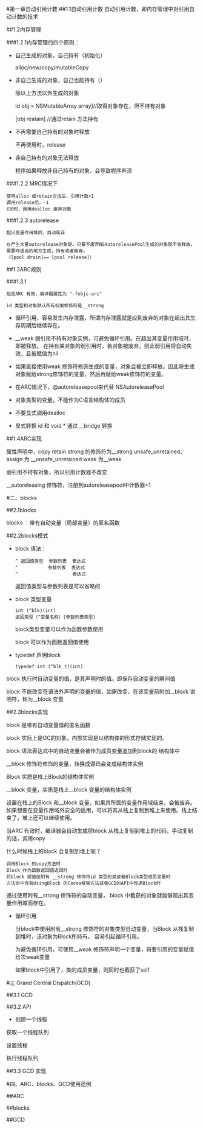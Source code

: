 #第一章自动引用计数
##1.1自动引用计数
自动引用计数，即内存管理中对引用自动计数的技术

##1.2内存管理

###1.2.1内存管理的四个原则：

* 自己生成的对象，自己持有（初始化）
    
    alloc/new/copy/mutableCopy
* 非自己生成的对象，自己也能持有（）
   
    除以上方法以外生成的对象
    
    id obj = NSMutableArray array]//取得对象存在，但不持有对象
    
    [obj reatain] //通过retain 方法持有
    

* 不再需要自己持有的对象时释放
    
    不再使用时，release

* 非自己持有的对象无法释放
    
    程序如果释放非自己持有的对象，会导致程序奔溃
    
###1.2.2 MRC情况下

    使用alloc 或retain方法后，引用计数+1
    调用release后，-1
    归0时，调用dealloc 废弃对象
    
    
###1.2.3 autorelease
    
    超出变量作用域后，自动废弃
    
    在产生大量autorelease对象是，只要不废弃NSAutoreleasePool生成的对象就不会释放，需要咋适当的地方生成，持有或者废弃。
    （[pool drain]== [pool release]）


##1.3ARC规则

###1.3.1

    指定ARC 有效，编译器属性为 "-fobjc-arc"

    id 类型和对象默认所有权案修饰符是__strong
    
* 循环引用，容易发生内存泄露，所谓内存泄露就是应到废弃的对象在超出其生存周期后继续存在。

* __weak 弱引用不持有对象实例，可避免循环引用。在超出其变量作用域时，即被释放。
在持有某对象的弱引用时，若对象被废弃，则此弱引用将自动失效，且被赋值为nil

* 如果直接使用weak 修饰符修饰生成的变量，对象会被立即释放。因此将生成对象赋给strong修饰符的变量，然后再赋给weak修饰符的变量。
    
* 在ARC情况下，@autoreleasepool来代替 NSAutoreleasePool

* 对象类型的变量，不能作为C语言结构体的成员

* 不要显式调用dealloc

* 显式转换 id 和 void * 通过 __bridge 转换


##1.4ARC实现


属性声明中，copy retain strong 的修饰符为__strong
         unsafe_unretained、 assign 为 __unsafe_unretained
         weak 为__weak
         
弱引用不持有对象，所以引用计数器不改变

__autoreleasing 修饰符，注册到autoreleasepool中计数器+1


#二、blocks

##2.1blocks

blocks ：带有自动变量（局部变量）的匿名函数


##2.2blocks模式

* block 语法：
        
      ^ 返回值类型  参数列表  表达式
      ^           参数列表  表达式   
      ^                    表达式

   返回值类型与参数列表是可以省略的

* block 类型变量
    
      int (^blk)(int)
      返回类型（^变量名称）(参数列表类型)
   
   block类型变量可以作为函数参数使用
   
   block 可以作为函数返回值使用
   
* typedef 声明block

      typedef int (^blk_t)(int)


block 执行时自动变量的值，是其声明时的值。即保存自动变量的瞬间值

block 不能改变在语法外声明的变量的值，如需改变，在该变量前附加__block 说明符，称为__block 变量



##2.3blocks实现

block 是带有自动变量值的匿名函数

block 实际上是OC的对象，内部实现是以结构体的形式存储实现的。

block 语法表达式中的自动变量会被作为成员变量追加到block的 结构体中

__block 修饰符修饰的变量，转换成源码会变成结构体实例

Block 实质是栈上Block的结构体实例

__block 变量，实质是栈上__block 变量的结构体实例

设置在栈上的Block 和__block 变量，如果其所属的变量作用域结束，会被废弃。
如果想要在变量作用域外安全的适用，可以将其从栈上复制到堆上来使用。栈上结束了，堆上还可以继续使用。

当ARC 有效时，编译器会自动生成将block 从栈上复制到堆上的代码，手动复制的话，调用copy

什么时候栈上的block 会复制到堆上呢？

    调用Block 的copy方法时
    Block 作为函数返回值返回时
    将block 赋值给附有 __strong 修饰符id 类型的类或者Block类型成员变量时
    方法命中含有UsingBlock 的Cocoa框架方法或者GCD的API中传递Block时
    
     
通过使用附有__strong 修饰符的自动变量，  block 中截获的对象就能够超出其变量作用域而存在。

* 循环引用
   
   当block中使用附有__strong 修饰符的对象类型自动变量，当Block 从栈复制到堆时，该对象为Block所持有。
   容易引起循环引用。
   
   为避免循环引用，可使用__weak 修饰符声明一个变量，将要引用的变量赋值给次weak变量
    
   如果block中引用了，类的成员变量，则同时也截获了self
   




#三 Grand Central Dispatch(GCD)

##3.1 GCD

##3.2 API

* 创建一个线程

获取一个线程队列

设置线程

执行线程队列

##3.3 GCD 实现

#四、ARC、blocks、GCD使用范例

##ARC

##blocks

##GCD